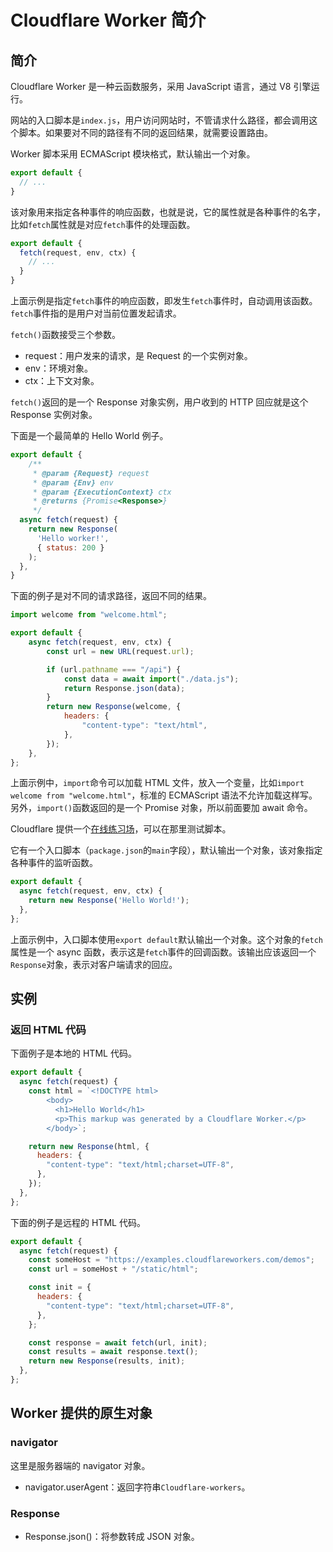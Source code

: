 # Cloudflare Worker 简介

## 简介

Cloudflare Worker 是一种云函数服务，采用 JavaScript 语言，通过 V8 引擎运行。

网站的入口脚本是`index.js`，用户访问网站时，不管请求什么路径，都会调用这个脚本。如果要对不同的路径有不同的返回结果，就需要设置路由。

Worker 脚本采用 ECMAScript 模块格式，默认输出一个对象。

```javascript
export default {
  // ...
}
```

该对象用来指定各种事件的响应函数，也就是说，它的属性就是各种事件的名字，比如`fetch`属性就是对应`fetch`事件的处理函数。

```javascript
export default {
  fetch(request, env, ctx) {
    // ...
  }
}
```

上面示例是指定`fetch`事件的响应函数，即发生`fetch`事件时，自动调用该函数。`fetch`事件指的是用户对当前位置发起请求。

`fetch()`函数接受三个参数。

- request：用户发来的请求，是 Request 的一个实例对象。
- env：环境对象。
- ctx：上下文对象。
  
`fetch()`返回的是一个 Response 对象实例，用户收到的 HTTP 回应就是这个 Response 实例对象。

下面是一个最简单的 Hello World 例子。

```javascript
export default {
	/**
	 * @param {Request} request
	 * @param {Env} env
	 * @param {ExecutionContext} ctx
	 * @returns {Promise<Response>}
	 */
  async fetch(request) { 
    return new Response(
      'Hello worker!',
      { status: 200 }
    ); 
  },
}
```

下面的例子是对不同的请求路径，返回不同的结果。

```javascript
import welcome from "welcome.html";

export default {
	async fetch(request, env, ctx) {
		const url = new URL(request.url);

		if (url.pathname === "/api") {
			const data = await import("./data.js");
			return Response.json(data);
		}
		return new Response(welcome, {
			headers: {
				"content-type": "text/html",
			},
		});
	},
};
```

上面示例中，`import`命令可以加载 HTML 文件，放入一个变量，比如`import welcome from "welcome.html"`，标准的 ECMAScript 语法不允许加载这样写。另外，`import()`函数返回的是一个 Promise 对象，所以前面要加 await 命令。

Cloudflare 提供一个[在线练习场](https://workers.cloudflare.com/playground)，可以在那里测试脚本。

它有一个入口脚本（`package.json`的`main`字段），默认输出一个对象，该对象指定各种事件的监听函数。

```javascript
export default {
  async fetch(request, env, ctx) {
    return new Response('Hello World!'); 
  }, 
};
```

上面示例中，入口脚本使用`export default`默认输出一个对象。这个对象的`fetch`属性是一个 async 函数，表示这是`fetch`事件的回调函数。该输出应该返回一个`Response`对象，表示对客户端请求的回应。

## 实例

### 返回 HTML 代码

下面例子是本地的 HTML 代码。

```javascript
export default {
  async fetch(request) {
    const html = `<!DOCTYPE html>
		<body>
		  <h1>Hello World</h1>
		  <p>This markup was generated by a Cloudflare Worker.</p>
		</body>`;

    return new Response(html, {
      headers: {
        "content-type": "text/html;charset=UTF-8",
      },
    });
  },
};
```

下面的例子是远程的 HTML 代码。

```javascript
export default {
  async fetch(request) {
    const someHost = "https://examples.cloudflareworkers.com/demos";
    const url = someHost + "/static/html";

    const init = {
      headers: {
        "content-type": "text/html;charset=UTF-8",
      },
    };

	const response = await fetch(url, init);
    const results = await response.text();
    return new Response(results, init);
  },
};
```


## Worker 提供的原生对象

### navigator

这里是服务器端的 navigator 对象。

- navigator.userAgent：返回字符串`Cloudflare-workers`。

### Response

- Response.json()：将参数转成 JSON 对象。
